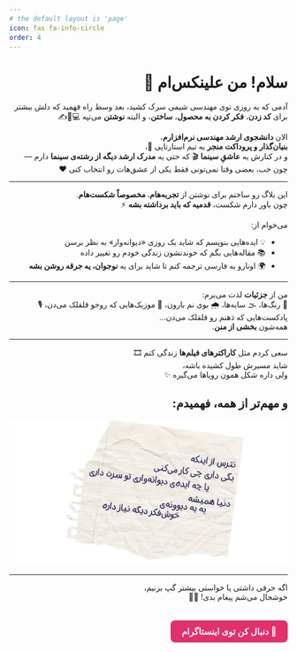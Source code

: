```yaml
---
# the default layout is 'page'
icon: fas fa-info-circle
order: 4
---
```


<div dir="rtl" markdown="1" lang="fa">

# سلام! من علینکس‌ام 👋

آدمی که یه روزی توی مهندسی شیمی سرک کشید، بعد وسط راه فهمید که دلش بیشتر برای **کد زدن**، **فکر کردن به محصول**، **ساختن**، و البته **نوشتن** می‌تپه 💻🧠✍️

الان **دانشجوی ارشد مهندسی نرم‌افزارم**،  
**بنیان‌گذار و پروداکت منجر** یه تیم استارتاپی 🚀،  
و در کنارش یه **عاشقِ سینما** 🎬 که حتی یه **مدرک ارشد دیگه از رشته‌ی سینما** دارم — چون خب، بعضی وقتا نمی‌تونی فقط یکی از عشق‌هات رو انتخاب کنی ❤️

---

این بلاگ رو ساختم برای نوشتن از **تجربه‌هام. مخصوصاً شکست‌هام**.  
چون باور دارم شکست، **قدمیه که باید برداشته بشه** ⚡

می‌خوام از:
- 💡 ایده‌هایی بنویسم که شاید یک روزی «دیوانه‌وار» به نظر برسن
- 📚 مقاله‌هایی بگم که خوندنشون زندگی خودم رو تغییر داده
- 🌍 اونارو به فارسی ترجمه کنم تا شاید برای یه **نوجوان، یه جرقه روشن بشه**

---

من از **جزئیات** لذت می‌برم:  
🎨 رنگ‌ها، 🌫️ سایه‌ها، 🌧️ بوی نم بارون، 🎵 موزیک‌هایی که روحو قلقلک می‌دن، 🎙️ پادکست‌هایی که ذهنم رو قلقلک می‌دن...  
همه‌شون **بخشی از منن**.

---

سعی کردم مثل **کاراکترهای فیلم‌ها** زندگی کنم 🎞️  
شاید مسیرش طول کشیده باشه،  
ولی داره شکل همون رویاها می‌گیره ✨

## و مهم‌تر از همه، فهمیدم:

![Desktop View](/assets/img/Posts/Aboutme-Intext.png)

---

اگه حرفی داشتی یا خواستی بیشتر گپ بزنیم،  
خوشحال می‌شم پیغام بدی! 💬😊

<a href="https://instagram.com/alinex.ai" target="_blank" class="instagram-button">📸 دنبال کن توی اینستاگرام</a>

<style>
.instagram-button {
  display: inline-block;
  padding: 10px 20px;
  margin-top: 20px;
  background-color: #E1306C;
  color: white;
  text-decoration: none;
  border-radius: 8px;
  font-weight: bold;
  font-size: 1rem;
  transition: background-color 0.3s ease;
}
.instagram-button:hover {
  background-color: #C13584;
}
</style>

</div>
